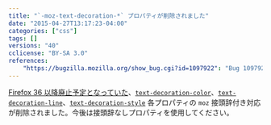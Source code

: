 ```yaml
---
title: "`-moz-text-decoration-*` プロパティが削除されました"
date: "2015-04-27T13:17:23-04:00"
categories: ["css"]
tags: []
versions: "40"
cclicense: "BY-SA 3.0"
references:
    "https://bugzilla.mozilla.org/show_bug.cgi?id=1097922": "Bug 1097922 - Remove temporary aliases for -moz-text-decoration-*."
---
```

[Firefox 36 以降廃止予定となっていた](https://www.fxsitecompat.com/ja/docs/2014/css3-text-decoration-properties-have-been-unprefixed-text-decoration-becomes-a-shorthand/)、[`text-decoration-color`](https://developer.mozilla.org/ja/docs/Web/CSS/text-decoration-color)、[`text-decoration-line`](https://developer.mozilla.org/ja/docs/Web/CSS/text-decoration-line)、[`text-decoration-style`](https://developer.mozilla.org/ja/docs/Web/CSS/text-decoration-style) 各プロパティの `moz` 接頭辞付き対応が削除されました。今後は接頭辞なしプロパティを使用してください。
